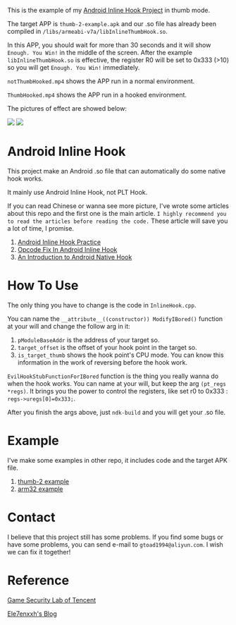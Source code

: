 This is the example of my [Android Inline Hook Project](https://github.com/GToad/Android_Inline_Hook.git) in thumb mode.

The target APP is `thumb-2-example.apk` and our .so file has already been compiled in `/libs/armeabi-v7a/libInlineThumbHook.so`.

In this APP, you should wait for more than 30 seconds and it will show `Enough. You Win!` in the middle of the screen. After the example `libInlineThumbHook.so` is effective, the register R0 will be set to 0x333 (>10) so you will get `Enough. You Win!` immediately.

`notThumbHooked.mp4` shows the APP run in a normal environment.

`ThumbHooked.mp4` shows the APP run in a hooked environment.

The pictures of effect are showed below:

![](https://gtoad.github.io/img/in-post/post-android-native-hook-practice/notThumbHooked.png)
![](https://gtoad.github.io/img/in-post/post-android-native-hook-practice/ThumbHooked.png)

# Android Inline Hook

This project make an Android .so file that can automatically do some native hook works.

It mainly use Android Inline Hook, not PLT Hook.

If you can read Chinese or wanna see more picture, I've wrote some articles about this repo and the first one is the main article. `I highly recommend you to read the articles before reading the code.` These article will save you a lot of time, I promise.

1. [Android Inline Hook Practice](https://gtoad.github.io/2018/07/06/Android-Native-Hook-Practice/)
2. [Opcode Fix In Android Inline Hook](https://gtoad.github.io/2018/07/13/Android-Inline-Hook-Fix/)
3. [An Introduction to Android Native Hook](https://gtoad.github.io/2018/07/05/Android-Native-Hook/)

# How To Use

The only thing you have to change is the code in `InlineHook.cpp`.

You can name the `__attribute__((constructor)) ModifyIBored()` function at your will and change the follow arg in it:

1. `pModuleBaseAddr` is the address of your target so.
2. `target_offset` is the offset of your hook point in the target so.
3. `is_target_thumb` shows the hook point's CPU mode. You can know this information in the work of reversing before the hook work.

`EvilHookStubFunctionForIBored` function is the thing you really wanna do when the hook works. You can name at your will, but keep the arg `(pt_regs *regs)`. It brings you the power to control the registers, like set r0 to 0x333 : `regs->uregs[0]=0x333;`.

After you finish the args above, just `ndk-build` and you will get your .so file.

# Example

I've make some examples in other repo, it includes code and the target APK file.

1. [thumb-2 example](https://github.com/GToad/Android_Inline_Hook_Thumb_Example.git)
2. [arm32 example](https://github.com/GToad/Android_Inline_Hook_Arm_Example.git)

# Contact

I believe that this project still has some problems. If you find some bugs or have some problems, you can send e-mail to `gtoad1994@aliyun.com`. I wish we can fix it together!

# Reference

[Game Security Lab of Tencent](http://gslab.qq.com/portal.php?mod=view&aid=168)

[Ele7enxxh's Blog](http://ele7enxxh.com/Android-Arm-Inline-Hook.html)




